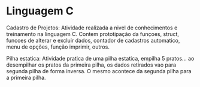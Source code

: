 # Linguagem C

Cadastro de Projetos:
Atividade realizada a nivel de conhecimentos e treinamento na linguagem C. Contem prototipação da funçoes, struct, funcoes de alterar e excluir dados, contador de cadastros automatico, menu de opções, função imprimir, outros.

Pilha estatica:
Atividade pratica de uma pilha estatica, empilha 5 pratos... ao desempilhar os pratos da primeira pilha, os dados retirados vao para segunda pilha de forma inversa.
O mesmo acontece da segunda pilha para a primeira pilha.
